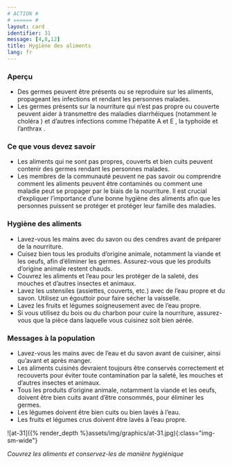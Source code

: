 ```yaml
---
# ACTION #
# ====== #
layout: card
identifier: 31
message: [4,8,12]
title: Hygiène des aliments
lang: fr
---
```


### Aperçu

- Des germes peuvent être présents ou se reproduire sur les aliments, propageant les infections et rendant les personnes malades.
- Les germes présents sur la nourriture qui n’est pas propre ou couverte peuvent aider à transmettre des maladies diarrhéiques <a class="crosslink" href="{% render_depth %}{% render_link disease|1 %}"><i class="fas fa-external-link-alt" aria-hidden="true"></i></a> (notamment le choléra <a class="crosslink" href="{% render_depth %}{% render_link disease|2 %}"><i class="fas fa-external-link-alt" aria-hidden="true"></i></a>) et d’autres infections comme l’hépatite A <a class="crosslink" href="{% render_depth %}{% render_link disease|3 %}"><i class="fas fa-external-link-alt" aria-hidden="true"></i></a> et E <a class="crosslink" href="{% render_depth %}{% render_link disease|4 %}"><i class="fas fa-external-link-alt" aria-hidden="true"></i></a>, la typhoïde <a class="crosslink" href="{% render_depth %}{% render_link disease|5 %}"><i class="fas fa-external-link-alt" aria-hidden="true"></i></a> et l’anthrax <a class="crosslink" href="{% render_depth %}{% render_link disease|21 %}"><i class="fas fa-external-link-alt" aria-hidden="true"></i></a>.

### Ce que vous devez savoir

- Les aliments qui ne sont pas propres, couverts et bien cuits peuvent contenir des germes rendant les personnes malades.
- Les membres de la communauté peuvent ne pas savoir ou comprendre comment les aliments peuvent être contaminés ou comment une maladie peut se propager par le biais de la nourriture. Il est crucial d’expliquer l’importance d’une bonne hygiène des aliments afin que les personnes puissent se protéger et protéger leur famille des maladies.

### Hygiène des aliments

- Lavez-vous les mains avec du savon ou des cendres avant de préparer de la nourriture.
- Cuisez bien tous les produits d’origine animale, notamment la viande et les oeufs, afin d’éliminer les germes. Assurez-vous que les produits d’origine animale restent chauds.
- Couvrez les aliments et l’eau pour les protéger de la saleté, des mouches et d’autres insectes et animaux.
- Lavez les ustensiles (assiettes, couverts, etc.) avec de l’eau propre et du savon. Utilisez un égouttoir pour faire sécher la vaisselle.
- Lavez les fruits et légumes soigneusement avec de l’eau propre.
- Si vous utilisez du bois ou du charbon pour cuire la nourriture, assurez-vous que la pièce dans laquelle vous cuisinez soit bien aérée.

### Messages à la population

- Lavez-vous les mains avec de l’eau et du savon avant de cuisiner, ainsi qu’avant et après manger.
- Les aliments cuisinés devraient toujours être conservés correctement et recouverts pour éviter toute contamination par la saleté, les mouches et d’autres insectes et animaux.
- Tous les produits d’origine animale, notamment la viande et les oeufs, doivent être bien cuits avant d’être consommés, pour éliminer les germes.
- Les légumes doivent être bien cuits ou bien lavés à l’eau.
- Les fruits et légumes crus doivent être lavés à l’eau propre.

![at-31]({% render_depth %}assets/img/graphics/at-31.jpg){:class="img-sm-wide"}

*Couvrez les aliments et conservez-les de manière hygiénique*
